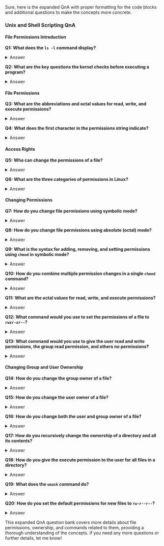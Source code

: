 Sure, here is the expanded QnA with proper formatting for the code blocks and additional questions to make the concepts more concrete.

### Unix and Shell Scripting QnA

#### File Permissions Introduction

**Q1:** **What does the `ls -l` command display?**  
<details>
<summary>Answer</summary>
It displays the permissions, user, and group owner for files and directories.
</details>

**Q2:** **What are the key questions the kernel checks before executing a program?**  
<details>
<summary>Answer</summary>
1. Is the file accessible to the user or group of the process that wants to run it?  
2. Does the file permit execution by that user or group (or anybody)?  
</details>

#### File Permissions

**Q3:** **What are the abbreviations and octal values for read, write, and execute permissions?**  
<details>
<summary>Answer</summary>
- Read (r) = 4  
- Write (w) = 2  
- Execute (x) = 1  
</details>

**Q4:** **What does the first character in the permissions string indicate?**  
<details>
<summary>Answer</summary>
It indicates the file type (e.g., `-` for normal file, `d` for directory, `l` for symbolic link).
</details>

#### Access Rights

**Q5:** **Who can change the permissions of a file?**  
<details>
<summary>Answer</summary>
The user who owns the file or the superuser `root`.
</details>

**Q6:** **What are the three categories of permissions in Linux?**  
<details>
<summary>Answer</summary>
User, group, and others (world).
</details>

#### Changing Permissions

**Q7:** **How do you change file permissions using symbolic mode?**  
<details>
<summary>Answer</summary>
Use the `chmod` command with symbolic operators. Example:

```bash
chmod g+x testfile
```
</details>

**Q8:** **How do you change file permissions using absolute (octal) mode?**  
<details>
<summary>Answer</summary>
Use the `chmod` command with octal values. Example:

```bash
chmod 755 testfile
```
</details>

**Q9:** **What is the syntax for adding, removing, and setting permissions using `chmod` in symbolic mode?**  
<details>
<summary>Answer</summary>
`chmod [who][operator][permission] file`  
- `+` adds permission  
- `-` removes permission  
- `=` sets permission  
</details>

**Q10:** **How do you combine multiple permission changes in a single `chmod` command?**  
<details>
<summary>Answer</summary>
Use commas to separate multiple changes. Example:

```bash
chmod u+w,g-x,o-r file
```
</details>

**Q11:** **What are the octal values for read, write, and execute permissions?**  
<details>
<summary>Answer</summary>
- Read (r) = 4  
- Write (w) = 2  
- Execute (x) = 1  
</details>

**Q12:** **What command would you use to set the permissions of a file to `rwxr-xr--`?**  
<details>
<summary>Answer</summary>
Use the `chmod` command with octal values:

```bash
chmod 754 file
```
</details>

**Q13:** **What command would you use to give the user read and write permissions, the group read permission, and others no permissions?**  
<details>
<summary>Answer</summary>
Use the `chmod` command with symbolic mode:

```bash
chmod u+rw,g+r,o-rwx file
```
</details>

#### Changing Group and User Ownership

**Q14:** **How do you change the group owner of a file?**  
<details>
<summary>Answer</summary>
Use the `chgrp [groupname] [file]` command.
</details>

**Q15:** **How do you change the user owner of a file?**  
<details>
<summary>Answer</summary>
Use the `chown [username] [file]` command.
</details>

**Q16:** **How do you change both the user and group owner of a file?**  
<details>
<summary>Answer</summary>
Use the `chown [username]:[groupname] [file]` command.
</details>

**Q17:** **How do you recursively change the ownership of a directory and all its contents?**  
<details>
<summary>Answer</summary>
Use the `chown` command with the `-R` option:

```bash
chown -R [username]:[groupname] [directory]
```
</details>

**Q18:** **How do you give the execute permission to the user for all files in a directory?**  
<details>
<summary>Answer</summary>
Use the `chmod` command with the `-R` option:

```bash
chmod -R u+x [directory]
```
</details>

**Q19:** **What does the `umask` command do?**  
<details>
<summary>Answer</summary>
The `umask` command sets the default permissions for new files and directories.
</details>

**Q20:** **How do you set the default permissions for new files to `rw-r--r--`?**  
<details>
<summary>Answer</summary>
Use the `umask` command:

```bash
umask 022
```
</details>

This expanded QnA question bank covers more details about file permissions, ownership, and commands related to them, providing a thorough understanding of the concepts. If you need any more questions or further details, let me know!
